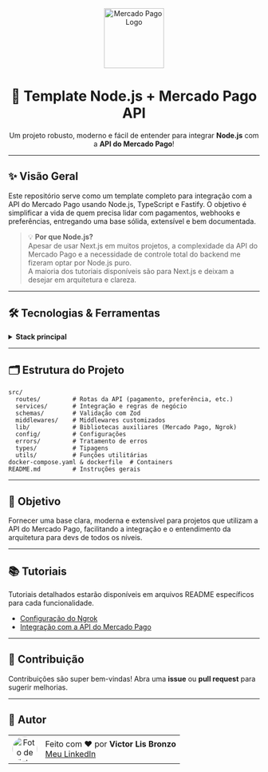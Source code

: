 <div align="center">
  <img src="https://mobile.mercadolibre.com/remote_resources/image/web-private-nav-mp-logo" alt="Mercado Pago Logo" width="120" />
  
  <h1>🚀 Template Node.js + Mercado Pago API</h1>
  <p>Um projeto robusto, moderno e fácil de entender para integrar <b>Node.js</b> com a <b>API do Mercado Pago</b>!</p>
</div>

---

## ✨ Visão Geral

Este repositório serve como um template completo para integração com a API do Mercado Pago usando Node.js, TypeScript e Fastify. O objetivo é simplificar a vida de quem precisa lidar com pagamentos, webhooks e preferências, entregando uma base sólida, extensível e bem documentada.

> 💡 **Por que Node.js?**<br>
> Apesar de usar Next.js em muitos projetos, a complexidade da API do Mercado Pago e a necessidade de controle total do backend me fizeram optar por Node.js puro. <br> A maioria dos tutoriais disponíveis são para Next.js e deixam a desejar em arquitetura e clareza.

---

## 🛠️ Tecnologias & Ferramentas

<style>
  .stack-list {
    list-style: none;
    padding: 0;
    margin-top: 10px;
  }
  .stack-list li {
    display: flex;
    align-items: center;
    margin-bottom: 8px;
  }
  .stack-list img {
    margin-right: 8px;
  }
</style>

<details>
  <summary><b>Stack principal</b></summary>
  <ul class="stack-list">
    <li>
      <img src="https://cdn.jsdelivr.net/gh/devicons/devicon/icons/nodejs/nodejs-original.svg" width="20"/>
      <b>Node.js</b> — Backend rápido e eficiente
    </li>
    <li>
      <img src="https://cdn.jsdelivr.net/gh/devicons/devicon/icons/typescript/typescript-original.svg" width="20"/>
      <b>TypeScript</b> — Tipagem estática
    </li>
    <li>
      <img src="https://cdn.jsdelivr.net/gh/devicons/devicon/icons/fastify/fastify-original.svg" width="20"/>
      <b>Fastify</b> — Framework web performático
    </li>
    <li>
      <img src="https://zod.dev/_next/image?url=%2Flogo%2Flogo-glow.png&w=640&q=100" width="20"/>
      <b>Zod</b> — Validação de dados
    </li>
    <li>
      <img src="https://static1.smartbear.co/swagger/media/assets/swagger_fav.png" width="20"/>
      <b>Swagger</b> — Documentação automática
    </li>
    <li>
      <img src="https://www.mercadopago.com.br/favicon.ico" width="20"/>
      <b>Mercado Pago API</b> — Integração completa
    </li>
    <li>
      <img src="https://www.docker.com/favicon.ico" width="20"/>
      <b>Docker</b> — Ambientes isolados
    </li>
    <li>
      <img src="https://cdn.prod.website-files.com/63ed4bc7a4b189da942a6b8c/63ef861b114f2bbd3e038582_Untitled%20design%20(3).svg" width="20"/>
      <b>Ngrok</b> — Testes de webhooks
    </li>
  </ul>
</details>

---

## 🗂️ Estrutura do Projeto

```text
src/
  routes/         # Rotas da API (pagamento, preferência, etc.)
  services/       # Integração e regras de negócio
  schemas/        # Validação com Zod
  middlewares/    # Middlewares customizados
  lib/            # Bibliotecas auxiliares (Mercado Pago, Ngrok)
  config/         # Configurações
  errors/         # Tratamento de erros
  types/          # Tipagens
  utils/          # Funções utilitárias
docker-compose.yaml & dockerfile  # Containers
README.md         # Instruções gerais
```

---

## 🎯 Objetivo

Fornecer uma base clara, moderna e extensível para projetos que utilizam a API do Mercado Pago, facilitando a integração e o entendimento da arquitetura para devs de todos os níveis.

---

## 📚 Tutoriais

Tutoriais detalhados estarão disponíveis em arquivos README específicos para cada funcionalidade.

- [Configuração do Ngrok](./docs/ngrok.md)
- [Integração com a API do Mercado Pago](./docs/mercado-pago.md)

---

## 🤝 Contribuição

Contribuições são super bem-vindas! Abra uma <b>issue</b> ou <b>pull request</b> para sugerir melhorias.

---

## 👤 Autor

<table>
  <tr>
    <td align="center">
      <a href="https://github.com/victor-lis">
        <img src="https://avatars.githubusercontent.com/u/109773129?v=4" width="50px;" alt="Foto de Victor Lis Bronzo" style="border-radius:50%;"/>
      </a>
    </td>
    <td>
      Feito com ❤️ por <b>Victor Lis Bronzo</b>
      <br/>
      <a href="https://www.linkedin.com/in/victor-lis-bronzo" target="_blank">Meu LinkedIn</a>
    </td>
  </tr>
</table>

